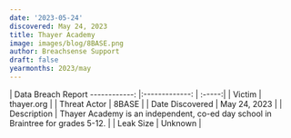```yaml
---
date: '2023-05-24'
discovered: May 24, 2023
title: Thayer Academy
image: images/blog/8BASE.png
author: Breachsense Support
draft: false
yearmonths: 2023/may
---
```



| Data Breach Report
------------:     |:-------------:    | :-----:|
| Victim      | thayer.org      | 
| Threat Actor      | 8BASE      | 
| Date Discovered      | May 24, 2023      | 
| Description      | Thayer Academy is an independent, co-ed day school in Braintree for grades 5-12.      | 
| Leak Size      | Unknown      | 

